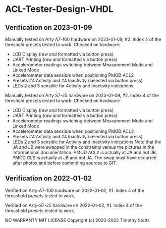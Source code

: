 # ACL-Tester-Design-VHDL

## Verification on 2023-01-09

Manually tested on Arty A7-100 hardware on 2023-01-09, #2.
Index 4 of the threshold presets tested to work.
Checked on hardware:
- LCD Display (raw and formatted via button press)
- UART Printing (raw and formatted via button press)
- Accelerometer readings switching between Measurement Mode and Linked Mode
- Accelerometer data sensible when positioning PMOD ACL2
- Presets #4 Activity and #4 Inactivity (selected via button press)
- LEDs 2 and 3 sensible for Activity and Inactivity indications

Manually tested on Arty S7-25 hardware on 2023-01-09, #2.
Index 4 of the threshold presets tested to work.
Checked on hardware:
- LCD Display (raw and formatted via button press)
- UART Printing (raw and formatted via button press)
- Accelerometer readings switching between Measurement Mode and Linked Mode
- Accelerometer data sensible when positioning PMOD ACL2
- Presets #4 Activity and #4 Inactivity (selected via button press)
- LEDs 2 and 3 sensible for Activity and Inactivity indications
Note that the JA and JB were swapped in the constraints versus the pictures in
the informational documentation. PMOD ACL2 is actually at JA and not JB. PMOD
CLS is actually at JB and not JA. The swap must have occurred after photos and
before committing sources to GIT.

## Verification on 2022-01-02

Verified on Arty-A7-100 hardware on 2022-01-02, #1.
Index 4 of the threashold presets tested to work.

Verified on Arty-S7-25 hardware on 2022-01-02, #1.
Index 4 of the threashold presets tested to work.

NO WARRANTY
MIT LICENSE
Copyright (c) 2020-2023 Timothy Stotts
